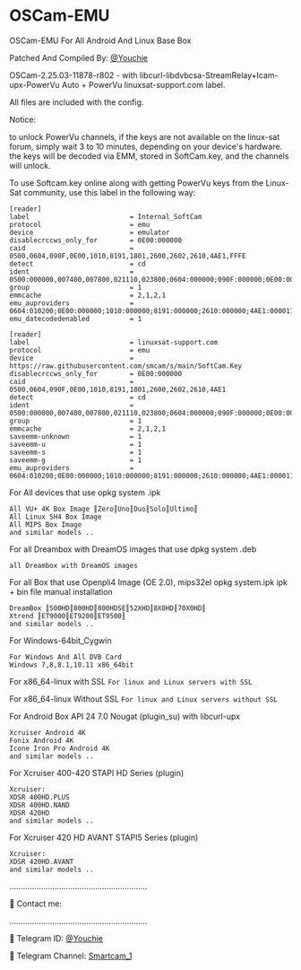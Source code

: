 # OSCam-EMU
OSCam-EMU For All Android And Linux Base Box

Patched And Compiled By: [@Youchie](https://t.me/Youchie)

OSCam-2.25.03-11878-r802 - with libcurl-libdvbcsa-StreamRelay+Icam-upx-PowerVu Auto + PowerVu linuxsat-support.com label.

All files are included with the config.

Notice:

to unlock PowerVu channels, if the keys are not available on the linux-sat forum, simply wait 3 to 10 minutes, depending on your device's hardware. the keys will be decoded via EMM, stored in SoftCam.key, and the channels will unlock.

To use Softcam.key online along with getting PowerVu keys from the Linux-Sat community, use this label in the following way:

```
[reader]
label                         = Internal_SoftCam
protocol                      = emu
device                        = emulator
disablecrccws_only_for        = 0E00:000000
caid                          = 0500,0604,090F,0E00,1010,8191,1801,2600,2602,2610,4AE1,FFFE
detect                        = cd
ident                         = 0500:000000,007400,007800,021110,023800;0604:000000;090F:000000;0E00:000000;1010:000000;8191:000000;1801:000000,001101,002111,007301;2600:000000;2602:000000;2610:000000;4AE1:000011,000014,0000FE
group                         = 1
emmcache                      = 2,1,2,1
emu_auproviders               = 0604:010200;0E00:000000;1010:000000;8191:000000;2610:000000;4AE1:000011,000014,0000FE
emu_datecodedenabled          = 1

[reader]
label                         = linuxsat-support.com
protocol                      = emu
device                        = https://raw.githubusercontent.com/smcam/s/main/SoftCam.Key
disablecrccws_only_for        = 0E00:000000
caid                          = 0500,0604,090F,0E00,1010,8191,1801,2600,2602,2610,4AE1
detect                        = cd
ident                         = 0500:000000,007400,007800,021110,023800;0604:000000;090F:000000;0E00:000000;1010:000000;8191:000000;1801:000000,001101,002111,007301;2600:000000;2602:000000;2610:000000;4AE1:000011,000014,0000FE
group                         = 1
emmcache                      = 2,1,2,1
saveemm-unknown               = 1
saveemm-u                     = 1
saveemm-s                     = 1
saveemm-g                     = 1
emu_auproviders               = 0604:010200;0E00:000000;1010:000000;8191:000000;2610:000000;4AE1:000011,000014,0000FE
```


 For All devices that use opkg system .ipk

```
All VU+ 4K Box Image ║Zero║Uno║Duo║Solo║Ultimo║
All Linux SH4 Box Image
All MIPS Box Image
and similar models ..
```

For all Dreambox with DreamOS images that use dpkg system .deb

`all Dreambox with DreamOS images`


For all Box that use Openpli4 Image (OE 2.0), mips32el opkg system.ipk
ipk + bin file manual installation

```
DreamBox ║500HD║800HD║800HDSE║52XHD║8X0HD║70X0HD║
Xtrend ║ET9000║ET9200║ET9500║
and similar models ..
```

For Windows-64bit_Cygwin

```
For Windows And All DVB Card
Windows 7,8,8.1,10.11 x86_64bit
```

For x86_64-linux with SSL
`For linux and Linux servers with SSL`

For x86_64-linux Without SSL
`For linux and Linux servers without SSL`

For Android Box API 24 7.0 Nougat (plugin_su)
with libcurl-upx

```
Xcruiser Android 4K
Fonix Android 4K
Icone Iron Pro Android 4K
and similar models ..
```

For Xcruiser 400-420 STAPI HD Series (plugin)

```
Xcruiser:
XDSR 400HD.PLUS
XDSR 400HD.NAND
XDSR 420HD
and similar models ..
```

For Xcruiser 420 HD AVANT STAPI5 Series (plugin)

```
Xcruiser:
XDSR 420HD.AVANT
and similar models ..
```
.............................................................

🔗 Contact me:

.............................................................


📢 Telegram ID: [@Youchie](https://t.me/Youchie)

📢 Telegram Channel: [Smartcam_1](https://t.me/Smartcam_1)

